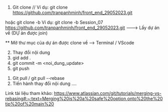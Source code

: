 <!-- Làm việc với GIT -->

<!--  Clone dự án và push -->
1. Git clone <repo> //
Ví dụ: git clone https://github.com/tranpanhminh/front_end_29052023.git

 <!--Nếu clone trực tiếp Brand  -->
hoặc  git clone -b <branch> <repo>
Ví dụ: git clone -b Session_07 https://github.com/tranpanhminh/front_end_29052023.git
---> Lấy dự án về (DỰ án được join)

** Mở thư mục của dự án được clone về --> Terminal / VScode

2. Thay đổi nội dung
3. gid add .
4. git commit -m <noi_dung_update>
5. git push

<!-- Sau khi dự án ở trong Laptop Pull mỗi lần muốn chỉnh sửa để Đảm bảo code được lấy là mới nhất -->
1. Git pull / git pull --rebase
2. Tiến hành thay đổi nội dung
....

Link tài liệu tham khảo: 
https://www.atlassian.com/git/tutorials/merging-vs-rebasing#:~:text=Merging%20is%20a%20safe%20option,onto%20the%20tip%20of%20main%20